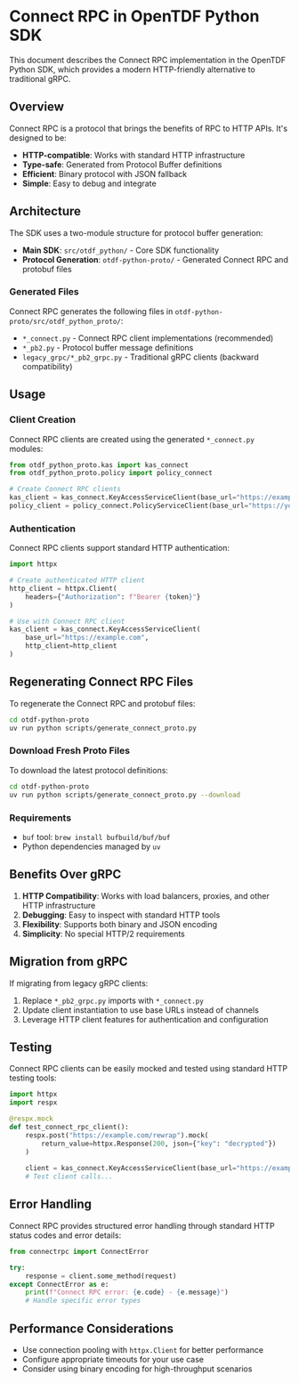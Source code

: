 # Connect RPC in OpenTDF Python SDK

This document describes the Connect RPC implementation in the OpenTDF Python SDK, which provides a modern HTTP-friendly alternative to traditional gRPC.

## Overview

Connect RPC is a protocol that brings the benefits of RPC to HTTP APIs. It's designed to be:
- **HTTP-compatible**: Works with standard HTTP infrastructure
- **Type-safe**: Generated from Protocol Buffer definitions
- **Efficient**: Binary protocol with JSON fallback
- **Simple**: Easy to debug and integrate

## Architecture

The SDK uses a two-module structure for protocol buffer generation:

- **Main SDK**: `src/otdf_python/` - Core SDK functionality
- **Protocol Generation**: `otdf-python-proto/` - Generated Connect RPC and protobuf files

### Generated Files

Connect RPC generates the following files in `otdf-python-proto/src/otdf_python_proto/`:

- `*_connect.py` - Connect RPC client implementations (recommended)
- `*_pb2.py` - Protocol buffer message definitions
- `legacy_grpc/*_pb2_grpc.py` - Traditional gRPC clients (backward compatibility)

## Usage

### Client Creation

Connect RPC clients are created using the generated `*_connect.py` modules:

```python
from otdf_python_proto.kas import kas_connect
from otdf_python_proto.policy import policy_connect

# Create Connect RPC clients
kas_client = kas_connect.KeyAccessServiceClient(base_url="https://example.com")
policy_client = policy_connect.PolicyServiceClient(base_url="https://your-policy-endpoint")
```

### Authentication

Connect RPC clients support standard HTTP authentication:

```python
import httpx

# Create authenticated HTTP client
http_client = httpx.Client(
    headers={"Authorization": f"Bearer {token}"}
)

# Use with Connect RPC client
kas_client = kas_connect.KeyAccessServiceClient(
    base_url="https://example.com",
    http_client=http_client
)
```

## Regenerating Connect RPC Files

To regenerate the Connect RPC and protobuf files:

```bash
cd otdf-python-proto
uv run python scripts/generate_connect_proto.py
```

### Download Fresh Proto Files

To download the latest protocol definitions:

```bash
cd otdf-python-proto
uv run python scripts/generate_connect_proto.py --download
```

### Requirements

- `buf` tool: `brew install bufbuild/buf/buf`
- Python dependencies managed by `uv`

## Benefits Over gRPC

1. **HTTP Compatibility**: Works with load balancers, proxies, and other HTTP infrastructure
2. **Debugging**: Easy to inspect with standard HTTP tools
3. **Flexibility**: Supports both binary and JSON encoding
4. **Simplicity**: No special HTTP/2 requirements

## Migration from gRPC

If migrating from legacy gRPC clients:

1. Replace `*_pb2_grpc.py` imports with `*_connect.py`
2. Update client instantiation to use base URLs instead of channels
3. Leverage HTTP client features for authentication and configuration

## Testing

Connect RPC clients can be easily mocked and tested using standard HTTP testing tools:

```python
import httpx
import respx

@respx.mock
def test_connect_rpc_client():
    respx.post("https://example.com/rewrap").mock(
        return_value=httpx.Response(200, json={"key": "decrypted"})
    )
    
    client = kas_connect.KeyAccessServiceClient(base_url="https://example.com")
    # Test client calls...
```

## Error Handling

Connect RPC provides structured error handling through standard HTTP status codes and error details:

```python
from connectrpc import ConnectError

try:
    response = client.some_method(request)
except ConnectError as e:
    print(f"Connect RPC error: {e.code} - {e.message}")
    # Handle specific error types
```

## Performance Considerations

- Use connection pooling with `httpx.Client` for better performance
- Configure appropriate timeouts for your use case
- Consider using binary encoding for high-throughput scenarios